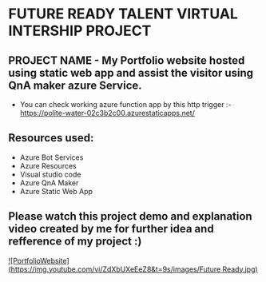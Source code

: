 # FUTURE READY TALENT VIRTUAL INTERSHIP PROJECT

## PROJECT NAME - My Portfolio website hosted using static web app and assist the visitor using QnA maker azure Service.

 - You can check working azure function app by this http trigger :- https://polite-water-02c3b2c00.azurestaticapps.net/

## Resources used:
   - Azure Bot Services
   - Azure Resources
   - Visual studio code
   - Azure QnA Maker
   - Azure Static Web App


## Please watch this project demo and explanation video created by me for further idea and refference of my project :)

[![PortfolioWebsite](https://img.youtube.com/vi/ZdXbUXeEeZ8&t=9s/images/Future Ready.jpg)](https://www.youtube.com/watch?v=ZdXbUXeEeZ8&t=9s)
